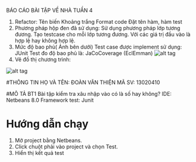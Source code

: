 ﻿BÁO CÁO BÀI TẬP VỀ NHÀ TUẦN 4
1. Refactor:
Tên biến
Khoảng trắng
Format code
Đặt tên hàm, hàm test
2. Phương pháp hộp đen đã sử dụng:
Sử dụng phương pháp lớp tương đương. Tạo testcase cho mỗi lớp tương đương. Với các giá trị đầu vào là hợp lệ hay không hợp lệ. 
3. Mức độ bao phủ( Ảnh bên dưới)
Test case được implement sử dụng: JUnit
Test đo độ bao phủ là: JaCoCoverage (EclEmman)
![alt tag](https://github.com/doanvanthien/int3117-2016/commit/bc79a2a9d27a5b0d7b035069b5bc454c596bfcbe)
4. Vẽ đồ thị chương trình:

![alt tag](https://github.com/doanvanthien/int3117-2016/commit/66c92a92d8c4226d923a5badb8aadd4a616b6c57)





#THÔNG TIN
HỌ VÀ TÊN: ĐOÀN VĂN THIỆN
MÃ SV: 13020410

#MÔ TẢ BT1
Bài tập kiểm tra xâu nhập vào có là số hay không?
IDE: Netbeans 8.0
Framework test: Junit


# Hướng dẫn chạy
1. Mở project bằng Netbeans.
2. Click chuột phải vào project và chọn Test.
3. Hiển thị kết quả test



